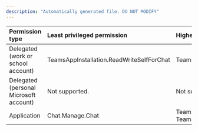 ```yaml
---
description: "Automatically generated file. DO NOT MODIFY"
---
```


|Permission type|Least privileged permission|Higher privileged permissions|
|:---|:---|:---|
|Delegated (work or school account)|TeamsAppInstallation.ReadWriteSelfForChat|TeamsAppInstallation.ReadWriteForChat|
|Delegated (personal Microsoft account)|Not supported.|Not supported.|
|Application|Chat.Manage.Chat|TeamsAppInstallation.ReadWriteForChat.All, TeamsAppInstallation.ReadWriteSelfForChat.All|

